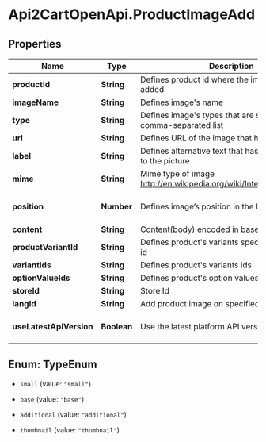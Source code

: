 # Api2CartOpenApi.ProductImageAdd

## Properties

Name | Type | Description | Notes
------------ | ------------- | ------------- | -------------
**productId** | **String** | Defines product id where the image should be added | [optional] 
**imageName** | **String** | Defines image&#39;s name | 
**type** | **String** | Defines image&#39;s types that are specified by comma-separated list | 
**url** | **String** | Defines URL of the image that has to be added | [optional] 
**label** | **String** | Defines alternative text that has to be attached to the picture | [optional] 
**mime** | **String** | Mime type of image http://en.wikipedia.org/wiki/Internet_media_type. | [optional] 
**position** | **Number** | Defines image’s position in the list | [optional] [default to 0]
**content** | **String** | Content(body) encoded in base64 of image file | [optional] 
**productVariantId** | **String** | Defines product&#39;s variants specified by variant id | [optional] 
**variantIds** | **String** | Defines product&#39;s variants ids | [optional] 
**optionValueIds** | **String** | Defines product&#39;s option values ids | [optional] 
**storeId** | **String** | Store Id | [optional] 
**langId** | **String** | Add product image on specified language id | [optional] 
**useLatestApiVersion** | **Boolean** | Use the latest platform API version | [optional] [default to false]



## Enum: TypeEnum


* `small` (value: `"small"`)

* `base` (value: `"base"`)

* `additional` (value: `"additional"`)

* `thumbnail` (value: `"thumbnail"`)




